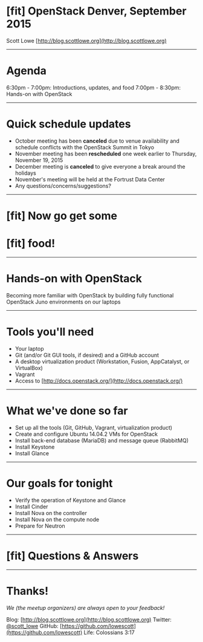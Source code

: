 # [fit] OpenStack Denver, September 2015

Scott Lowe
[http://blog.scottlowe.org](http://blog.scottlowe.org)

---
# Agenda

6:30pm - 7:00pm: Introductions, updates, and food
7:00pm - 8:30pm: Hands-on with OpenStack

---
# Quick schedule updates

* October meeting has been **canceled** due to venue availability and schedule conflicts with the OpenStack Summit in Tokyo
* November meeting has been **rescheduled** one week earlier to Thursday, November 19, 2015
* December meeting is **canceled** to give everyone a break around the holidays
* November's meeting will be held at the Fortrust Data Center
* Any questions/concerns/suggestions?

---
# [fit] Now go get some
# [fit] **food!**

---
# Hands-on with OpenStack

Becoming more familiar with OpenStack by building fully functional OpenStack Juno environments on our laptops

---
# Tools you'll need

* Your laptop
* Git (and/or Git GUI tools, if desired) and a GitHub account
* A desktop virtualization product (Workstation, Fusion, AppCatalyst, or VirtualBox)
* Vagrant
* Access to [http://docs.openstack.org/](http://docs.openstack.org/)

---
# What we've done so far

* Set up all the tools (Git, GitHub, Vagrant, virtualization product)
* Create and configure Ubuntu 14.04.2 VMs for OpenStack
* Install back-end database (MariaDB) and message queue (RabbitMQ)
* Install Keystone
* Install Glance

---
# Our goals for tonight

* Verify the operation of Keystone and Glance
* Install Cinder
* Install Nova on the controller
* Install Nova on the compute node
* Prepare for Neutron

---
# [fit] Questions & Answers

---
# Thanks!

_We (the meetup organizers) are always open to your feedback!_

Blog: [http://blog.scottlowe.org](http://blog.scottlowe.org)
Twitter: [@scott_lowe](https://twitter.com/scott_lowe)
GitHub: [https://github.com/lowescott](https://github.com/lowescott)
Life: Colossians 3:17
